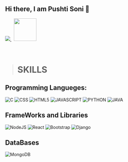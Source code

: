 ## Hi there, I am Pushti Soni 👋

<a href="https://www.linkedin.com/in/pushti-soni/">
<img src="https://upload.wikimedia.org/wikipedia/commons/f/f8/LinkedIn_icon_circle.svg">
<a/>
&nbsp;
<a href="https://github.com/pushtii7?tab=repositories">
<img src="https://upload.wikimedia.org/wikipedia/commons/thumb/2/24/Github_logo_svg.svg/640px-Github_logo_svg.svg.png" height=73>
</a>
<br/><br/><br/>

># SKILLS
##  Programming Langueges:
  ![C](https://img.shields.io/badge/c-%2300599C.svg?style=for-the-badge&logo=c&logoColor=white) 
  ![CSS](https://img.shields.io/badge/css-%231572B6.svg?style=for-the-badge&logo=css&logoColor=white) 
  ![HTML5](https://img.shields.io/badge/html5-%23E34F26.svg?style=for-the-badge&logo=html5&logoColor=white)
  ![JAVASCRIPT](https://img.shields.io/badge/javascript-%23E34F26.svg?style=for-the-badge&logo=javascript&logoColor=white)
  ![PYTHON](https://img.shields.io/badge/python-%23E34F26.svg?style=for-the-badge&logo=python&logoColor=white)
  ![JAVA](https://img.shields.io/badge/java-%23E34F26.svg?style=for-the-badge&logo=java&logoColor=white)

##  FrameWorks and Libraries
  ![NodeJS](https://img.shields.io/badge/node.js-6DA55F?style=for-the-badge&logo=node.js&logoColor=white) 
  ![React](https://img.shields.io/badge/react-%2320232a.svg?style=for-the-badge&logo=react&logoColor=%2361DAFB) 
  ![Bootstrap](https://img.shields.io/badge/bootstrap-%23563D7C.svg?style=for-the-badge&logo=bootstrap&logoColor=white)
  ![Django](https://img.shields.io/badge/django-%23563D7C.svg?style=for-the-badge&logo=django&logoColor=white)

##  DataBases
  ![MongoDB](https://img.shields.io/badge/MongoDB-%234ea94b.svg?style=for-the-badge&logo=mongodb&logoColor=white) 
 
<!--
**pushtii7/pushtii7** is a ✨ _special_ ✨ repository because its `README.md` (this file) appears on your GitHub profile.

Here are some ideas to get you started:

- 🔭 I’m currently working on ... 
- 🌱 I’m currently learning ...
- 👯 I’m looking to collaborate on ...
- 🤔 I’m looking for help with ...
- 💬 Ask me about ...
- 📫 How to reach me: ...
- 😄 Pronouns: ...
- ⚡ Fun fact: ...
-->
